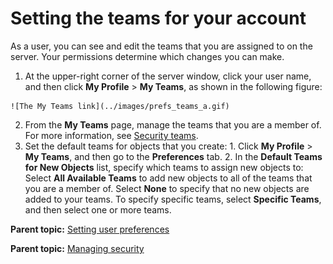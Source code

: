 # Setting the teams for your account

As a user, you can see and edit the teams that you are assigned to on the server. Your permissions determine which changes you can make.

1.   At the upper-right corner of the server window, click your user name, and then click **My Profile** \> **My Teams**, as shown in the following figure: 

    ![The My Teams link](../images/prefs_teams_a.gif)

2.   From the **My Teams** page, manage the teams that you are a member of. For more information, see [Security teams](security_teams.md).
3.   Set the default teams for objects that you create: 
    1.   Click **My Profile** \> **My Teams**, and then go to the **Preferences** tab. 
    2.   In the **Default Teams for New Objects** list, specify which teams to assign new objects to: Select **All Available Teams** to add new objects to all of the teams that you are a member of. Select **None** to specify that no new objects are added to your teams. To specify specific teams, select **Specific Teams**, and then select one or more teams.

**Parent topic:** [Setting user preferences](../../com.ibm.udeploy.admin.doc/topics/prefs_ov.md)

**Parent topic:** [Managing security](../../com.ibm.udeploy.admin.doc/topics/security_ch.md)

